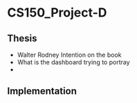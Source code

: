 # CS150_Project-D

## Thesis 
- Walter Rodney Intention on the book
- What is the dashboard trying to portray 
- 

## Implementation 

